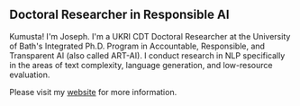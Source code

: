 ## Doctoral Researcher in Responsible AI

Kumusta!  I'm Joseph. I'm a UKRI CDT Doctoral Researcher at the University of Bath's Integrated Ph.D. Program in Accountable, Responsible, and Transparent AI (also called ART-AI). I conduct research in NLP specifically in the areas of text complexity, language generation, and low-resource evaluation. 

Please visit my [website]([https://www.example.com](https://www.josephimperial.com/)) for more information.
<!--
**imperialite/imperialite** is a ✨ _special_ ✨ repository because its `README.md` (this file) appears on your GitHub profile.

Here are some ideas to get you started:

- 🔭 I’m currently working on ...
- 🌱 I’m currently learning ...
- 👯 I’m looking to collaborate on ...
- 🤔 I’m looking for help with ...
- 💬 Ask me about ...
- 📫 How to reach me: ...
- 😄 Pronouns: ...
- ⚡ Fun fact: ...
-->
